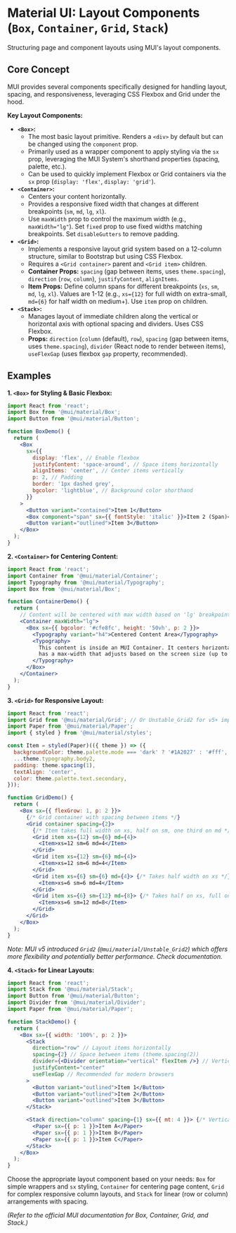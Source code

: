 # Material UI: Layout Components (`Box`, `Container`, `Grid`, `Stack`)

Structuring page and component layouts using MUI's layout components.

## Core Concept

MUI provides several components specifically designed for handling layout, spacing, and responsiveness, leveraging CSS Flexbox and Grid under the hood.

**Key Layout Components:**

*   **`<Box>`:**
    *   The most basic layout primitive. Renders a `<div>` by default but can be changed using the `component` prop.
    *   Primarily used as a wrapper component to apply styling via the `sx` prop, leveraging the MUI System's shorthand properties (spacing, palette, etc.).
    *   Can be used to quickly implement Flexbox or Grid containers via the `sx` prop (`display: 'flex'`, `display: 'grid'`).
*   **`<Container>`:**
    *   Centers your content horizontally.
    *   Provides a responsive fixed width that changes at different breakpoints (`sm`, `md`, `lg`, `xl`).
    *   Use `maxWidth` prop to control the maximum width (e.g., `maxWidth="lg"`). Set `fixed` prop to use fixed widths matching breakpoints. Set `disableGutters` to remove padding.
*   **`<Grid>`:**
    *   Implements a responsive layout grid system based on a 12-column structure, similar to Bootstrap but using CSS Flexbox.
    *   Requires a `<Grid container>` parent and `<Grid item>` children.
    *   **Container Props:** `spacing` (gap between items, uses `theme.spacing`), `direction` (`row`, `column`), `justifyContent`, `alignItems`.
    *   **Item Props:** Define column spans for different breakpoints (`xs`, `sm`, `md`, `lg`, `xl`). Values are 1-12 (e.g., `xs={12}` for full width on extra-small, `md={6}` for half width on medium+). Use `item` prop on children.
*   **`<Stack>`:**
    *   Manages layout of immediate children along the vertical or horizontal axis with optional spacing and dividers. Uses CSS Flexbox.
    *   **Props:** `direction` (`column` (default), `row`), `spacing` (gap between items, uses `theme.spacing`), `divider` (React node to render between items), `useFlexGap` (uses flexbox `gap` property, recommended).

## Examples

**1. `<Box>` for Styling & Basic Flexbox:**

```jsx
import React from 'react';
import Box from '@mui/material/Box';
import Button from '@mui/material/Button';

function BoxDemo() {
  return (
    <Box
      sx={{
        display: 'flex', // Enable flexbox
        justifyContent: 'space-around', // Space items horizontally
        alignItems: 'center', // Center items vertically
        p: 2, // Padding
        border: '1px dashed grey',
        bgcolor: 'lightblue', // Background color shorthand
      }}
    >
      <Button variant="contained">Item 1</Button>
      <Box component="span" sx={{ fontStyle: 'italic' }}>Item 2 (Span)</Box>
      <Button variant="outlined">Item 3</Button>
    </Box>
  );
}
```

**2. `<Container>` for Centering Content:**

```jsx
import React from 'react';
import Container from '@mui/material/Container';
import Typography from '@mui/material/Typography';
import Box from '@mui/material/Box';

function ContainerDemo() {
  return (
    // Content will be centered with max width based on 'lg' breakpoint
    <Container maxWidth="lg">
      <Box sx={{ bgcolor: '#cfe8fc', height: '50vh', p: 2 }}>
        <Typography variant="h4">Centered Content Area</Typography>
        <Typography>
          This content is inside an MUI Container. It centers horizontally and
          has a max-width that adjusts based on the screen size (up to 'lg' here).
        </Typography>
      </Box>
    </Container>
  );
}
```

**3. `<Grid>` for Responsive Layout:**

```jsx
import React from 'react';
import Grid from '@mui/material/Grid'; // Or Unstable_Grid2 for v5+ improvements
import Paper from '@mui/material/Paper';
import { styled } from '@mui/material/styles';

const Item = styled(Paper)(({ theme }) => ({
  backgroundColor: theme.palette.mode === 'dark' ? '#1A2027' : '#fff',
  ...theme.typography.body2,
  padding: theme.spacing(1),
  textAlign: 'center',
  color: theme.palette.text.secondary,
}));

function GridDemo() {
  return (
    <Box sx={{ flexGrow: 1, p: 2 }}>
      {/* Grid container with spacing between items */}
      <Grid container spacing={2}>
        {/* Item takes full width on xs, half on sm, one third on md */}
        <Grid item xs={12} sm={6} md={4}>
          <Item>xs=12 sm=6 md=4</Item>
        </Grid>
        <Grid item xs={12} sm={6} md={4}>
          <Item>xs=12 sm=6 md=4</Item>
        </Grid>
        <Grid item xs={6} sm={6} md={4}> {/* Takes half width on xs */}
          <Item>xs=6 sm=6 md=4</Item>
        </Grid>
        <Grid item xs={6} sm={12} md={8}> {/* Takes half on xs, full on sm, two thirds on md */}
          <Item>xs=6 sm=12 md=8</Item>
        </Grid>
      </Grid>
    </Box>
  );
}
```
*Note: MUI v5 introduced `Grid2` (`@mui/material/Unstable_Grid2`) which offers more flexibility and potentially better performance. Check documentation.*

**4. `<Stack>` for Linear Layouts:**

```jsx
import React from 'react';
import Stack from '@mui/material/Stack';
import Button from '@mui/material/Button';
import Divider from '@mui/material/Divider';
import Paper from '@mui/material/Paper';

function StackDemo() {
  return (
    <Box sx={{ width: '100%', p: 2 }}>
      <Stack
        direction="row" // Layout items horizontally
        spacing={2} // Space between items (theme.spacing(2))
        divider={<Divider orientation="vertical" flexItem />} // Vertical divider
        justifyContent="center"
        useFlexGap // Recommended for modern browsers
      >
        <Button variant="outlined">Item 1</Button>
        <Button variant="outlined">Item 2</Button>
        <Button variant="outlined">Item 3</Button>
      </Stack>

      <Stack direction="column" spacing={1} sx={{ mt: 4 }}> {/* Vertical stack */}
        <Paper sx={{ p: 1 }}>Item A</Paper>
        <Paper sx={{ p: 1 }}>Item B</Paper>
        <Paper sx={{ p: 1 }}>Item C</Paper>
      </Stack>
    </Box>
  );
}
```

Choose the appropriate layout component based on your needs: `Box` for simple wrappers and `sx` styling, `Container` for centering page content, `Grid` for complex responsive column layouts, and `Stack` for linear (row or column) arrangements with spacing.

*(Refer to the official MUI documentation for Box, Container, Grid, and Stack.)*